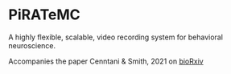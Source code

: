 # PiRATeMC
A highly flexible, scalable, video recording system for behavioral neuroscience.

Accompanies the paper Cenntani & Smith, 2021 on <a href="https://www.biorxiv.org/content/10.1101/2021.07.23.453577v1">bioRxiv</a>
